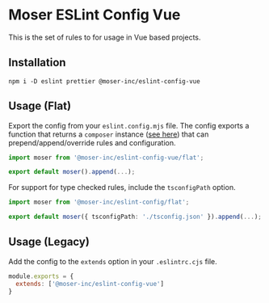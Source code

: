 # Moser ESLint Config Vue

This is the set of rules to for usage in Vue based projects.

## Installation

```shell
npm i -D eslint prettier @moser-inc/eslint-config-vue
```

## Usage (Flat)

Export the config from your `eslint.config.mjs` file. The config exports a function that returns a `composer` instance ([see here](https://github.com/antfu/eslint-flat-config-utils)) that can prepend/append/override rules and configuration.

```ts
import moser from '@moser-inc/eslint-config-vue/flat';

export default moser().append(...);
```

For support for type checked rules, include the `tsconfigPath` option.

```ts
import moser from '@moser-inc/eslint-config/flat';

export default moser({ tsconfigPath: './tsconfig.json' }).append(...);
```

## Usage (Legacy)

Add the config to the `extends` option in your `.eslintrc.cjs` file.

```js
module.exports = {
  extends: ['@moser-inc/eslint-config-vue']
}
```
